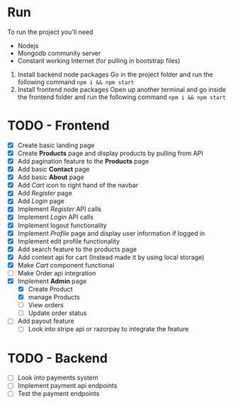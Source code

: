 # Run
To run the project you'll need
- Nodejs
- Mongodb community server
- Constant working Internet (for pulling in bootstrap files)
1. Install backend node packages
Go in the project folder and run the following command
`
npm i && npm start
`
2. Install frontend node packages
Open up another terminal and go inside the frontend folder and run the following command
`
npm i && npm start
`

# TODO - Frontend
  - [x] Create basic landing page
  - [x] Create **Products** page and display products by pulling from API
  - [x] Add pagination feature to the **Products** page
  - [x] Add basic **Contact** page
  - [x] Add basic **About** page
  - [x] Add *Cart* icon to right hand of the navbar
  - [x] Add *Register* page
  - [x] Add *Login* page
  - [x] Implement *Register* API calls
  - [x] Implement *Login* API calls
  - [x] Implement logout functionality
  - [x] Implement *Profile* page and display user information if logged in
  - [x] Implement edit profile functionality
  - [x] Add search feature to the products page
  - [x] Add context api for cart
        (Instead made it by using local storage)
  - [x] Make *Cart* component functional
  - [ ] Make Order api integration
  - [x] Implement **Admin** page
    - [x] Create Product
    - [x] manage Products
    - [ ] View orders
    - [ ] Update order status
  - [ ] Add payout feature
    - [ ] Look into stripe api or razorpay to integrate the feature

# TODO - Backend
  - [ ] Look into payments system
  - [ ] Implement payment api endpoints
  - [ ] Test the payment endpoints
